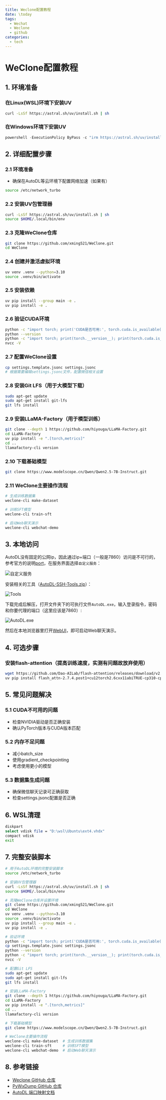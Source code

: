 ```yaml
---
title: Weclone配置教程
date: \today
tags: 
  - Wechat
  - Weclone
  - github
categories: 
  - tech
---
```


# WeClone配置教程

## 1. 环境准备

### 在Linux(WSL)环境下安装UV
```bash
curl -LsSf https://astral.sh/uv/install.sh | sh
```

### 在Windows环境下安装UV
```powershell
powershell -ExecutionPolicy ByPass -c "irm https://astral.sh/uv/install.ps1 | iex"
```

## 2. 详细配置步骤

### 2.1 环境准备
- 确保在AutoDL等云环境下配置网络加速（如果有）
```bash
source /etc/network_turbo
```

### 2.2 安装UV包管理器
```bash
curl -LsSf https://astral.sh/uv/install.sh | sh
source $HOME/.local/bin/env 
```

### 2.3 克隆WeClone仓库
```bash
git clone https://github.com/xming521/WeClone.git
cd WeClone
```

### 2.4 创建并激活虚拟环境
```bash
uv venv .venv --python=3.10
source .venv/bin/activate
```

### 2.5 安装依赖
```bash
uv pip install --group main -e .
uv pip install -e .
```

### 2.6 验证CUDA环境
```bash
python -c "import torch; print('CUDA是否可用:', torch.cuda.is_available()); print('CUDA版本:', torch.version.cuda); print('PyTorch版本:', torch.__version__)"
python --version
python -c "import torch; print(torch.__version__); print(torch.cuda.is_available())"
nvcc -V
```

### 2.7 配置WeClone设置
```bash
cp settings.template.jsonc settings.jsonc
# 根据需要编辑settings.jsonc文件，配置微信相关设置
```

### 2.8 安装Git LFS（用于大模型下载）
```bash
sudo apt-get update
sudo apt-get install git-lfs
git lfs install
```

### 2.9 安装LLaMA-Factory（用于模型训练）
```bash
git clone --depth 1 https://github.com/hiyouga/LLaMA-Factory.git
cd LLaMA-Factory
uv pip install -e ".[torch,metrics]"
cd ..
llamafactory-cli version
```

### 2.10 下载基础模型
```bash
git clone https://www.modelscope.cn/Qwen/Qwen2.5-7B-Instruct.git
```

### 2.11 WeClone主要操作流程
```bash
# 生成训练数据集
weclone-cli make-dataset

# 训练SFT模型
weclone-cli train-sft

# 启动Web聊天演示
weclone-cli webchat-demo
```

## 3. 本地访问

AutoDL没有固定的公网ip，因此通过ip+端口（一般是7860）访问是不可行的，参考官方的说明[port](https://www.autodl.com/docs/port/)，在服务界面选择`自定义服务`：

![自定义服务](https://lsky.ymqs.top/i/2025/05/17/682776a56897e.png)

安装相关的工具（[AutoDL-SSH-Tools.zip](https://autodl-public.ks3-cn-beijing.ksyuncs.com/tool/AutoDL-SSH-Tools.zip)）：

![Tools](https://lsky.ymqs.top/i/2025/05/17/682776d87dbc0.png)

下载完成后解压，打开文件夹下的可执行文件`AutoDL.exe`，输入登录指令，密码和你要代理的端口（这里应该是7860）:

![AutoDL.exe](https://lsky.ymqs.top/i/2025/05/17/68277752797e0.png)

然后在本地浏览器里打开[WebUI](http://127.0.0.1:7860/)，即可启动Web聊天演示。

## 4. 可选步骤

### 安装flash-attention（提高训练速度，实测有问题故放弃使用）
```bash
wget https://github.com/Dao-AILab/flash-attention/releases/download/v2.7.4.post1/flash_attn-2.7.4.post1+cu12torch2.6cxx11abiTRUE-cp310-cp310-linux_x86_64.whl
uv pip install flash_attn-2.7.4.post1+cu12torch2.6cxx11abiTRUE-cp310-cp310-linux_x86_64.whl
```

## 5. 常见问题解决

### 5.1 CUDA不可用的问题
- 检查NVIDIA驱动是否正确安装
- 确认PyTorch版本与CUDA版本匹配

### 5.2 内存不足问题
- 减小batch_size
- 使用gradient_checkpointing
- 考虑使用更小的模型

### 5.3 数据集生成问题
- 确保微信聊天记录可正确获取
- 检查settings.jsonc配置是否正确

## 6. WSL清理

```bash
diskpart
select vdisk file = "D:\wsl\Ubuntu\ext4.vhdx"
compact vdisk
exit
```

## 7. 完整安装脚本

```bash
# 用于AutoDL环境的完整安装脚本
source /etc/network_turbo

# 安装UV包管理器
curl -LsSf https://astral.sh/uv/install.sh | sh
source $HOME/.local/bin/env 

# 克隆WeClone仓库并设置环境
git clone https://github.com/xming521/WeClone.git
cd WeClone
uv venv .venv --python=3.10
source .venv/bin/activate
uv pip install --group main -e .
uv pip install -e .

# 验证环境
python -c "import torch; print('CUDA是否可用:', torch.cuda.is_available()); print('CUDA版本:', torch.version.cuda); print('PyTorch版本:', torch.__version__)"
cp settings.template.jsonc settings.jsonc
python --version
python -c "import torch; print(torch.__version__); print(torch.cuda.is_available())"
nvcc -V

# 配置Git LFS
sudo apt-get update
sudo apt-get install git-lfs
git lfs install

# 安装LLaMA-Factory
git clone --depth 1 https://github.com/hiyouga/LLaMA-Factory.git
cd LLaMA-Factory
uv pip install -e ".[torch,metrics]"
cd ..
llamafactory-cli version

# 下载基础模型
git clone https://www.modelscope.cn/Qwen/Qwen2.5-7B-Instruct.git

# WeClone主要操作流程
weclone-cli make-dataset  # 生成训练数据集
weclone-cli train-sft     # 训练SFT模型
weclone-cli webchat-demo  # 启动Web聊天演示
```

## 8. 参考链接

- [Weclone GitHub 仓库](https://github.com/xming521/WeClone)
- [PyWxDump GitHub 仓库](https://github.com/xaoyaoo/PyWxDump)
- [AutoDL 端口映射文档](https://www.autodl.com/docs/port/)